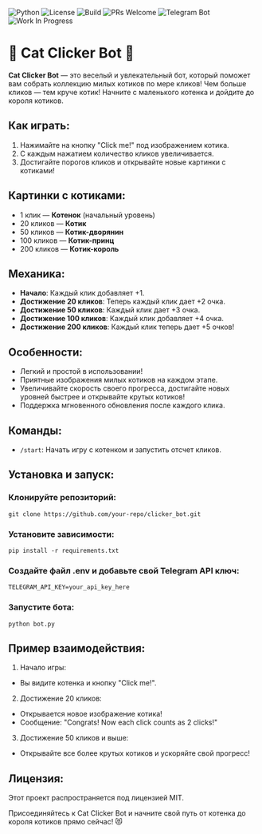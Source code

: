 ![Python](https://img.shields.io/badge/Python-3.8%2B-blue)
![License](https://img.shields.io/badge/License-MIT-green)
![Build](https://img.shields.io/badge/Build-Passing-brightgreen)
![PRs Welcome](https://img.shields.io/badge/PRs-Welcome-brightgreen)
![Telegram Bot](https://img.shields.io/badge/Telegram-Bot-29b6f6)
![Work In Progress](https://img.shields.io/badge/Work%20In%20Progress-orange?style=flat-square)

# 🐾 Cat Clicker Bot 🐾

**Cat Clicker Bot** — это веселый и увлекательный бот, который поможет вам собрать коллекцию милых котиков по мере кликов! Чем больше кликов — тем круче котик! Начните с маленького котенка и дойдите до короля котиков.

## Как играть:
1. Нажимайте на кнопку "Click me!" под изображением котика.
2. С каждым нажатием количество кликов увеличивается.
3. Достигайте порогов кликов и открывайте новые картинки с котиками!

## Картинки с котиками:
- 1 клик — **Котенок** (начальный уровень)
- 20 кликов — **Котик**
- 50 кликов — **Котик-дворянин**
- 100 кликов — **Котик-принц**
- 200 кликов — **Котик-король**

## Механика:
- **Начало**: Каждый клик добавляет +1.
- **Достижение 20 кликов**: Теперь каждый клик дает +2 очка.
- **Достижение 50 кликов**: Каждый клик дает +3 очка.
- **Достижение 100 кликов**: Каждый клик добавляет +4 очка.
- **Достижение 200 кликов**: Каждый клик теперь дает +5 очков!

## Особенности:
- Легкий и простой в использовании!
- Приятные изображения милых котиков на каждом этапе.
- Увеличивайте скорость своего прогресса, достигайте новых уровней быстрее и открывайте крутых котиков!
- Поддержка мгновенного обновления после каждого клика.

## Команды:
- `/start`: Начать игру с котенком и запустить отсчет кликов.

## Установка и запуск:

### Клонируйте репозиторий:
```
git clone https://github.com/your-repo/clicker_bot.git
```
### Установите зависимости:
```
pip install -r requirements.txt
```
### Создайте файл .env и добавьте свой Telegram API ключ:
```
TELEGRAM_API_KEY=your_api_key_here
```
### Запустите бота:
```
python bot.py
```

##  Пример взаимодействия:
1. Начало игры:
  - Вы видите котенка и кнопку "Click me!".
2. Достижение 20 кликов:
  - Открывается новое изображение котика!
  - Сообщение: "Congrats! Now each click counts as 2 clicks!"
3. Достижение 50 кликов и выше:
  - Открывайте все более крутых котиков и ускоряйте свой прогресс!

## Лицензия:
Этот проект распространяется под лицензией MIT.

Присоединяйтесь к Cat Clicker Bot и начните свой путь от котенка до короля котиков прямо сейчас! 😻
